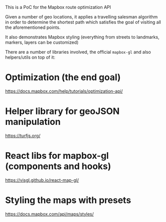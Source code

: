 This is a PoC for the Mapbox route optimization API

Given a number of geo locations, it applies a travelling salesman algorithm in order to determine the shortest path which satisfies the goal of visiting all the aforementioned points.

It also demonstrates Mapbox styling (everything from streets to landmarks, markers, layers can be customized)

There are a number of libraries involved, the official `mapbox-gl` and also helpers/utils on top of it:

# Optimization (the end goal)

<https://docs.mapbox.com/help/tutorials/optimization-api/>

# Helper library for geoJSON manipulation

<https://turfjs.org/>

# React libs for mapbox-gl (components and hooks)

<https://visgl.github.io/react-map-gl/>

# Styling the maps with presets

<https://docs.mapbox.com/api/maps/styles/>


